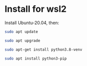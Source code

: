 # Install for wsl2

Install Ubuntu-20.04, then:

```bash
sudo apt update
```

```bash
sudo apt upgrade
```

```bash
sudo apt-get install python3.8-venv
```

```bash
sudo apt install python3-pip
```
